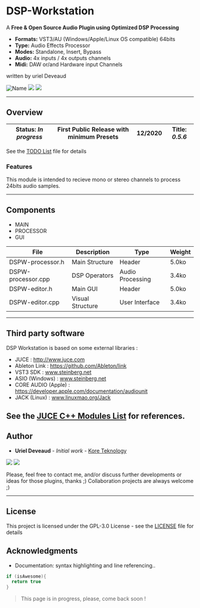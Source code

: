 # DSP-Workstation
 A **Free & Open Source Audio Plugin using Optimized DSP Processing**
 
 * **Formats:** VST3/AU (Windows/Apple/Linux OS compatible) 64bits
 * **Type:** Audio Effects Processor
 * **Modes:** Standalone, Insert, Bypass
 * **Audio:** 4x inputs / 4x outputs channels
 * **Midi:** DAW or/and Hardware input Channels
 
 written by uriel Deveaud

<img src="https://img.shields.io/badge/DSP Workstation-VST/AU-orange.svg" alt="Name" /> <img src="https://img.shields.io/badge/C++-14-green.svg" /> <img src="https://img.shields.io/badge/Audio-Programming-blue.svg" />

---

## Overview 

| **Status:** *In progress* | First Public Release with minimum Presets | 12/2020 | **Title:** *0.5.6* |
| --- | --- | --- | --- |

See the [TODO List](TODO.md) file for details

### Features
This module is intended to recieve mono or stereo channels to process 24bits audio samples.

---

## Components

* MAIN
* PROCESSOR
* GUI

| File | Description | Type | Weight |
| --- | --- | --- | --- |
| DSPW-processor.h | Main Structure | Header | 5.0ko |
| DSPW-processor.cpp | DSP Operators | Audio Processing | 3.4ko |
| DSPW-editor.h | Main GUI | Header | 5.0ko |
| DSPW-editor.cpp | Visual Structure | User Interface | 3.4ko |

---

## Third party software

DSP Workstation is based on some external libraries :
 * JUCE : http://www.juce.com
 * Ableton Link : https://github.com/Ableton/link
 * VST3 SDK : www.steinberg.net
 * ASIO (Windows) : www.steinberg.net
 * CORE AUDIO (Apple) : https://developer.apple.com/documentation/audiounit
 * JACK (Linux) : www.linuxmao.org/Jack

See the [JUCE C++ Modules List](https://github.com/juce-framework/JUCE/tree/master/modules) for references.
---

## Author

* **Uriel Deveaud** - *Initial work* - [Kore Teknology](https://github.com/KoreTeknology)

<img src="https://img.shields.io/badge/Kore-Teknology-9cf.svg" /> <img src="https://img.shields.io/badge/Qaudraphonics-Audio-red.svg" />

Please, feel free to contact me, and/or discuss further developments or ideas for those plugins, thanks ;)
Collaboration projects are always welcome ;)

---

## License

This project is licensed under the GPL-3.0 License - see the [LICENSE](LICENSE) file for details


## Acknowledgments

* Documentation: syntax highlighting and line referencing..

```c++
if (isAwesome){
  return true
}
```
> This page is in progress, please, come back soon !
